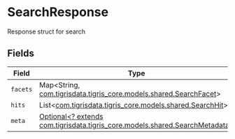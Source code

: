# SearchResponse

Response struct for search


## Fields

| Field                                                                                                                | Type                                                                                                                 | Required                                                                                                             | Description                                                                                                          |
| -------------------------------------------------------------------------------------------------------------------- | -------------------------------------------------------------------------------------------------------------------- | -------------------------------------------------------------------------------------------------------------------- | -------------------------------------------------------------------------------------------------------------------- |
| `facets`                                                                                                             | Map<String, [com.tigrisdata.tigris_core.models.shared.SearchFacet](../../models/shared/SearchFacet.md)>              | :heavy_minus_sign:                                                                                                   | N/A                                                                                                                  |
| `hits`                                                                                                               | List<[com.tigrisdata.tigris_core.models.shared.SearchHit](../../models/shared/SearchHit.md)>                         | :heavy_minus_sign:                                                                                                   | N/A                                                                                                                  |
| `meta`                                                                                                               | [Optional<? extends com.tigrisdata.tigris_core.models.shared.SearchMetadata>](../../models/shared/SearchMetadata.md) | :heavy_minus_sign:                                                                                                   | N/A                                                                                                                  |